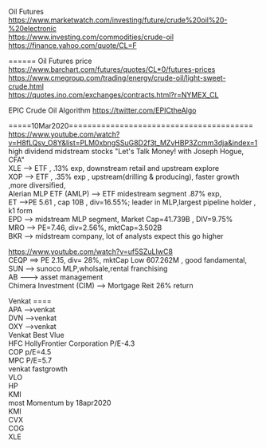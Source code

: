 
Oil Futures  
https://www.marketwatch.com/investing/future/crude%20oil%20-%20electronic     
https://www.investing.com/commodities/crude-oil      
https://finance.yahoo.com/quote/CL=F      

====== Oil Futures price     
https://www.barchart.com/futures/quotes/CL*0/futures-prices     
https://www.cmegroup.com/trading/energy/crude-oil/light-sweet-crude.html     
https://quotes.ino.com/exchanges/contracts.html?r=NYMEX_CL

EPIC Crude Oil Algorithm https://twitter.com/EPICtheAlgo    

=====10Mar2020========================================    
https://www.youtube.com/watch?v=H8fLQsv_O8Y&list=PLM0xbngSSuG8D2f3t_MZvHBP3Zcmm3dja&index=1     
high dividend midstream stocks  "Let's Talk Money! with Joseph Hogue, CFA"    
XLE --> ETF , .13% exp,  downstream retail and upstream explore   
XOP --> ETF , .35% exp , upstream(drilling & producing), faster growth ,more diversified,   
Alerian MLP ETF (AMLP) --> ETF midestream segment .87% exp,   
ET -->PE 5.61 , cap 10B , div=16.55%; leader in MLP,largest pipeline holder , k1 form      
EPD --> midstream MLP segment, Market Cap=41.739B , DIV=9.75%    
MRO --> PE=7.46, div=2.56%, mktCap=3.502B   
BKR --> midstream company, lot of analysts expect  this go higher      
 

https://www.youtube.com/watch?v=uf5SZuLIwC8     
CEQP ==> PE 2.15, div= 28%, mktCap Low 607.262M , good fandamental,     
SUN -->  sunoco  MLP,wholsale,rental franchising    
AB --->   asset management   
Chimera Investment (CIM) --> Mortgage Reit  26% return 

Venkat  ====        
APA   -->venkat   
DVN   -->venkat    
OXY   -->venkat   
Venkat Best Vlue    
HFC HollyFrontier Corporation    P/E-4.3    
COP  p/E=4.5    
MPC  P/E=5.7    
venkat  fastgrowth    
VLO    
HP     
KMI    
most Momentum by 18apr2020     
KMI    
CVX   
COG   
XLE    




